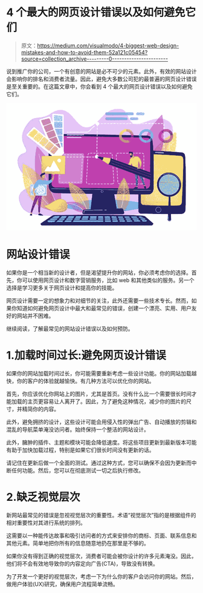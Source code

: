 # 4 个最大的网页设计错误以及如何避免它们

> 原文：<https://medium.com/visualmodo/4-biggest-web-design-mistakes-and-how-to-avoid-them-52a121c05454?source=collection_archive---------0----------------------->

说到推广你的公司，一个有创意的网站是必不可少的元素。此外，有效的网站设计会影响你的排名和消费者流量。因此，避免大多数公司犯的最普遍的网页设计错误是至关重要的。在这篇文章中，你会看到 4 个最大的网页设计错误以及如何避免它们。

![](img/351d6df90683c7d9b9675225473e0d6c.png)

# 网站设计错误

如果你是一个相当新的设计者，但是渴望提升你的网站，你必须考虑你的选择。首先，你可以使用网页设计和数字营销服务，比如 web 和其他类似的服务。另一个选择是学习更多关于网页设计和提高你的技能。

网页设计需要一定的想象力和对细节的关注，此外还需要一些技术专长。然而，如果你知道如何避免网页设计中最大和最常见的错误，创建一个漂亮、实用、用户友好的网站并不困难。

继续阅读，了解最常见的网站设计错误以及如何预防。

# 1.加载时间过长:避免网页设计错误

如果你的网站加载时间过长，你可能需要重新考虑一些设计功能。你的网站加载越快，你的客户的体验就越愉快。有几种方法可以优化你的网站。

首先，你应该优化你网站上的图片，尤其是首页。没有什么比一个需要很长时间才能加载的主页更容易让人离开了。因此，为了避免这种情况，减少你的图片的尺寸，并精简你的内容。

此外，避免拥挤的设计，这些设计可能会用侵入性的弹出广告、自动播放的剪辑和混乱的导航菜单淹没访问者。始终保持一个整洁的网站设计。

此外，臃肿的插件、主题和模块可能会降低速度。将这些项目更新到最新版本可能有助于加快加载过程，特别是如果它们很长时间没有更新的话。

请记住在更新后做一个全面的测试。通过这种方式，您可以确保不会因为更新而中断任何功能。然后，您可以在彻底测试一切之后执行修改。

# 2.缺乏视觉层次

新网站最常见的错误是忽视视觉层次的重要性。术语“视觉层次”指的是根据组件的相对重要性对其进行系统的排列。

这需要以一种能传达故事和吸引访问者的方式来安排你的商标、页面、联系信息和其他元素。简单地把你所有的信息随意地扔在那里是不够的。

如果你没有得到正确的视觉层次，消费者可能会被你设计的许多元素淹没。因此，他们将不会有效地导致你的内容定向广告(CTA)，导致没有转换。

为了开发一个更好的视觉层次，考虑一下为什么你的客户会访问你的网站。然后，做用户体验(UX)研究，确保用户流程简单流畅。